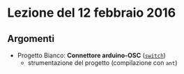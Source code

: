 # Lezione del 12 febbraio 2016

## Argomenti

* Progetto Bianco: **Connettore arduino-OSC** ([`switch`](https://github.com/frabia/Switch))
  * strumentazione del progetto (compilazione con `ant`)
